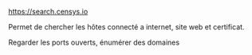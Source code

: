 https://search.censys.io

Permet de chercher les hôtes connecté a internet, site web et certificat.

Regarder les ports ouverts, énumérer des domaines 